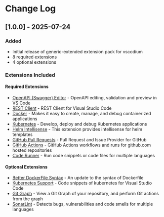 # Change Log

## [1.0.0] - 2025-07-24

### Added
- Initial release of generic-extended extension pack for vscodium
- 8 required extensions
- 4 optional extensions

### Extensions Included

#### Required Extensions
- [OpenAPI (Swagger) Editor](https://open-vsx.org/extension/42crunch/vscode-openapi) - OpenAPI editing, validation and preview in VS Code
- [REST Client](https://open-vsx.org/extension/humao/rest-client) - REST Client for Visual Studio Code
- [Docker](https://open-vsx.org/extension/ms-azuretools/vscode-docker) - Makes it easy to create, manage, and debug containerized applications
- [Kubernetes](https://open-vsx.org/extension/ms-kubernetes-tools/vscode-kubernetes-tools) - Develop, deploy and debug Kubernetes applications
- [Helm Intellisense](https://open-vsx.org/extension/tim-koehler/helm-intellisense) - This extension provides intellisense for helm templates
- [GitHub Pull Requests](https://open-vsx.org/extension/github/vscode-pull-request-github) - Pull Request and Issue Provider for GitHub
- [GitHub Actions](https://open-vsx.org/extension/github/vscode-github-actions) - GitHub Actions workflows and runs for github.com hosted repositories
- [Code Runner](https://open-vsx.org/extension/formulahendry/code-runner) - Run code snippets or code files for multiple languages

#### Optional Extensions  
- [Better DockerFile Syntax](https://marketplace.visualstudio.com/items?itemName&#x3D;jeff-hykin.better-dockerfile-syntax) - An update to the syntax of Dockerfile
- [Kubernetes Support](https://open-vsx.org/extension/ipedrazas/kubernetes-snippets) - Code snippets of kubernetes for Visual Studio Code
- [Git Graph](https://open-vsx.org/extension/mhutchie/git-graph) - View a Git Graph of your repository, and perform Git actions from the graph
- [SonarLint](https://open-vsx.org/extension/SonarSource/sonarlint-vscode) - Detects bugs, vulnerabilities and code smells for multiple languages
